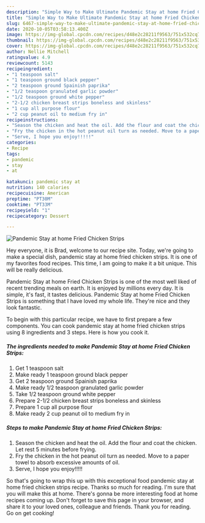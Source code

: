 ```yaml
---
description: "Simple Way to Make Ultimate Pandemic Stay at home Fried Chicken Strips"
title: "Simple Way to Make Ultimate Pandemic Stay at home Fried Chicken Strips"
slug: 6467-simple-way-to-make-ultimate-pandemic-stay-at-home-fried-chicken-strips
date: 2020-10-05T03:58:13.400Z
image: https://img-global.cpcdn.com/recipes/d48e2c28211f9563/751x532cq70/pandemic-stay-at-home-fried-chicken-strips-recipe-main-photo.jpg
thumbnail: https://img-global.cpcdn.com/recipes/d48e2c28211f9563/751x532cq70/pandemic-stay-at-home-fried-chicken-strips-recipe-main-photo.jpg
cover: https://img-global.cpcdn.com/recipes/d48e2c28211f9563/751x532cq70/pandemic-stay-at-home-fried-chicken-strips-recipe-main-photo.jpg
author: Nellie Mitchell
ratingvalue: 4.9
reviewcount: 5143
recipeingredient:
- "1 teaspoon salt"
- "1 teaspoon ground black pepper"
- "2 teaspoon ground Spainish paprika"
- "1/2 teaspoon granulated garlic powder"
- "1/2 teaspoon ground white pepper"
- "2-1/2 chicken breast strips boneless and skinless"
- "1 cup all purpose flour"
- "2 cup peanut oil to medium fry in"
recipeinstructions:
- "Season the chicken and heat the oil. Add the flour and coat the chicken. Let rest 5 minutes before frying."
- "Fry the chicken in the hot peanut oil turn as needed. Move to a paper towel to absorb excessive amounts of oil."
- "Serve, I hope you enjoy!!!!!"
categories:
- Recipe
tags:
- pandemic
- stay
- at

katakunci: pandemic stay at 
nutrition: 140 calories
recipecuisine: American
preptime: "PT30M"
cooktime: "PT33M"
recipeyield: "1"
recipecategory: Dessert

---
```



![Pandemic Stay at home Fried Chicken Strips](https://img-global.cpcdn.com/recipes/d48e2c28211f9563/751x532cq70/pandemic-stay-at-home-fried-chicken-strips-recipe-main-photo.jpg)

Hey everyone, it is Brad, welcome to our recipe site. Today, we're going to make a special dish, pandemic stay at home fried chicken strips. It is one of my favorites food recipes. This time, I am going to make it a bit unique. This will be really delicious.



Pandemic Stay at home Fried Chicken Strips is one of the most well liked of recent trending meals on earth. It is enjoyed by millions every day. It is simple, it's fast, it tastes delicious. Pandemic Stay at home Fried Chicken Strips is something that I have loved my whole life. They're nice and they look fantastic.


To begin with this particular recipe, we have to first prepare a few components. You can cook pandemic stay at home fried chicken strips using 8 ingredients and 3 steps. Here is how you cook it.

<!--inarticleads1-->

##### The ingredients needed to make Pandemic Stay at home Fried Chicken Strips:

1. Get 1 teaspoon salt
1. Make ready 1 teaspoon ground black pepper
1. Get 2 teaspoon ground Spainish paprika
1. Make ready 1/2 teaspoon granulated garlic powder
1. Take 1/2 teaspoon ground white pepper
1. Prepare 2-1/2 chicken breast strips boneless and skinless
1. Prepare 1 cup all purpose flour
1. Make ready 2 cup peanut oil to medium fry in




<!--inarticleads2-->

##### Steps to make Pandemic Stay at home Fried Chicken Strips:

1. Season the chicken and heat the oil. Add the flour and coat the chicken. Let rest 5 minutes before frying.
1. Fry the chicken in the hot peanut oil turn as needed. Move to a paper towel to absorb excessive amounts of oil.
1. Serve, I hope you enjoy!!!!!




So that's going to wrap this up with this exceptional food pandemic stay at home fried chicken strips recipe. Thanks so much for reading. I'm sure that you will make this at home. There's gonna be more interesting food at home recipes coming up. Don't forget to save this page in your browser, and share it to your loved ones, colleague and friends. Thank you for reading. Go on get cooking!

